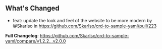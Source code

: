 ## What's Changed
* feat: update the look and feel of the website to be more modern  by @Skarlso in https://github.com/Skarlso/crd-to-sample-yaml/pull/223


**Full Changelog**: https://github.com/Skarlso/crd-to-sample-yaml/compare/v1.2.2...v2.0.0